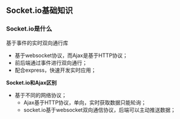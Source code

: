 


## Socket.io基础知识

### Socket.io是什么

基于事件的实时双向通行库

+ 基于websocket协议，而Ajax是基于HTTP协议；
+ 前后端通过事件进行双向通行；
+ 配合express，快速开发实时应用；

**Socket.io和Ajax区别**

+ 基于不同的网络协议；
  + Ajax基于HTTP协议，单向，实时获取数据只能轮询；
  + socket.io基于websocket双向通信协议，后端可以主动推送数据；

